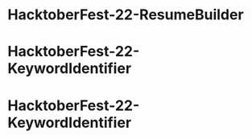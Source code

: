 # HacktoberFest-22-ResumeBuilder
# HacktoberFest-22-KeywordIdentifier
# HacktoberFest-22-KeywordIdentifier
